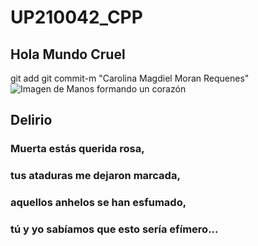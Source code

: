 # UP210042_CPP
## Hola Mundo Cruel
git add
git commit-m "Carolina Magdiel Moran Requenes"
![Imagen de Manos formando un corazón](https://scontent.fagu1-1.fna.fbcdn.net/v/t1.18169-9/16427230_757966497686475_2199017059822157899_n.jpg?_nc_cat=110&ccb=1-7&_nc_sid=19026a&_nc_ohc=m06e9DbNCD4AX_zZruc&tn=nWdFp2FATw-HzJ_s&_nc_ht=scontent.fagu1-1.fna&oh=00_AT_5nCyLbHcRPffk5aNtoDzxCmfjeM7gU4AN17y4prmbPQ&oe=6352EB34)
## **Delirio**
### Muerta estás querida rosa,
### tus ataduras me dejaron marcada,
### aquellos anhelos se han esfumado,
### tú y yo sabíamos que esto sería efímero...
